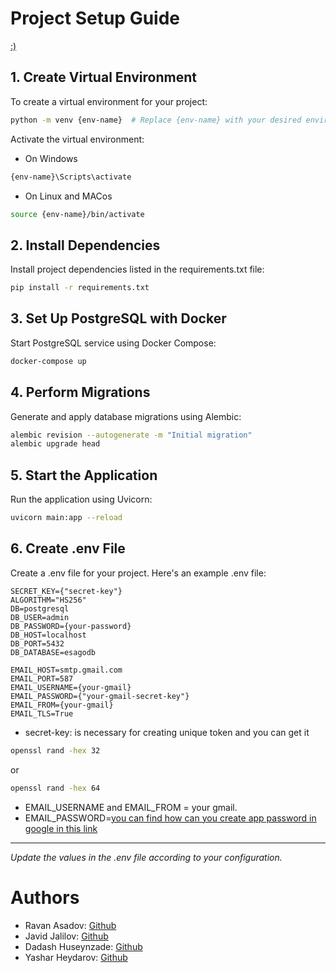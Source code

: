 # Project Setup Guide
[:)](https://www.youtube.com/watch?v=K5KAc5CoCuk)

## 1. Create Virtual Environment

To create a virtual environment for your project:

```bash
python -m venv {env-name}  # Replace {env-name} with your desired environment name
```

Activate the virtual environment:
- On Windows

```bash
{env-name}\Scripts\activate
```

- On Linux and MACos
```bash
source {env-name}/bin/activate
```
## 2. Install Dependencies
Install project dependencies listed in the requirements.txt file:

```bash
pip install -r requirements.txt
```

## 3. Set Up PostgreSQL with Docker

Start PostgreSQL service using Docker Compose:

```bash
docker-compose up
```

## 4. Perform Migrations
Generate and apply database migrations using Alembic:
```bash
alembic revision --autogenerate -m "Initial migration"
alembic upgrade head
```
## 5. Start the Application
Run the application using Uvicorn:

```bash
uvicorn main:app --reload
```
## 6. Create .env File
Create a .env file for your project. Here's an example .env file:

```env
SECRET_KEY={"secret-key"}
ALGORITHM="HS256"
DB=postgresql
DB_USER=admin
DB_PASSWORD={your-password}
DB_HOST=localhost
DB_PORT=5432
DB_DATABASE=esagodb

EMAIL_HOST=smtp.gmail.com
EMAIL_PORT=587
EMAIL_USERNAME={your-gmail}
EMAIL_PASSWORD={"your-gmail-secret-key"}
EMAIL_FROM={your-gmail}
EMAIL_TLS=True
```
- secret-key: is necessary for creating unique token and you can get it 
```bash 
openssl rand -hex 32 
```
or 
```bash 
openssl rand -hex 64 
```
- EMAIL_USERNAME and EMAIL_FROM = your gmail.
- EMAIL_PASSWORD=[you can find how can you create app password in google in this link](https://support.google.com/mail/answer/185833?hl=en)
---
*Update the values in the .env file according to your configuration.*

# Authors

- Ravan Asadov: [Github](https://github.com/ravanasad)
- Javid Jalilov: [Github](https://github.com/pxmpkeen)
- Dadash Huseynzade: [Github](https://github.com/dadashussein)
- Yashar Heydarov: [Github](https://github.com/heydarov93)
